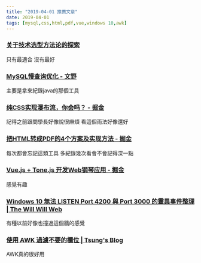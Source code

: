 ```yaml
---
title: "2019-04-01 推薦文章"
date: 2019-04-01
tags: [mysql,css,html,pdf,vue,windows 10,awk]
---
```


### [关于技术选型方法论的探索](https://mp.weixin.qq.com/s/Z7jK8XnKnoY-FiP4inGjsA)
只有最適合 沒有最好

###  [MySQL慢查询优化 - 文野](https://zhangcolin.github.io/2019/03/30/slow-optimization/?hmsr=toutiao.io&utm_medium=toutiao.io&utm_source=toutiao.io)
主要是拿來紀錄java的那個工具

### [纯CSS实现瀑布流，你会吗？ - 掘金](https://juejin.im/post/5ca2014de51d4553c23e21f6)
記得之前跟問學長好像說很麻煩
看這個雨法好像還好

### [把HTML转成PDF的4个方案及实现方法 - 掘金](https://juejin.im/post/5ca1dc0251882543d569e075)
每次都會忘記這類工具
多紀錄幾次看會不會記得深一點


### [Vue.js + Tone.js 开发Web钢琴应用 - 掘金](https://juejin.im/post/5ca1d2f1e51d4509ea3d0518)
感覺有趣

### [Windows 10 無法 LISTEN Port 4200 與 Port 3000 的靈異事件整理 | The Will Will Web](https://blog.miniasp.com/post/2019/03/31/Ports-blocked-by-Windows-10-for-unknown-reason)
有種以前好像也撞過這個牆的感覺


### [使用 AWK 過濾不要的欄位 | Tsung's Blog](https://blog.longwin.com.tw/2019/04/linux-awk-filter-column-2019/)
AWK真的很好用